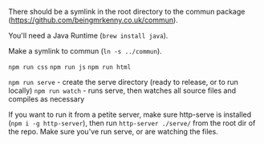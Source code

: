There should be a symlink in the root directory to the commun package (https://github.com/beingmrkenny.co.uk/commun).

You'll need a Java Runtime (`brew install java`).

Make a symlink to commun (`ln -s ../commun`).

`npm run css`
`npm run js`
`npm run html`

`npm run serve` - create the serve directory (ready to release, or to run locally)
`npm run watch` - runs serve, then watches all source files and compiles as necessary

If you want to run it from a petite server, make sure http-serve is installed (`npm i -g http-server`), then run `http-server ./serve/` from the root dir of the repo. Make sure you've run serve, or are watching the files.